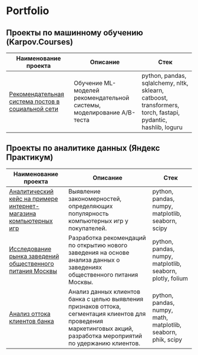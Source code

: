 # Portfolio

## Проекты по машинному обучению (Karpov.Courses)

| Наименование проекта | Описание | Стек |
|----------------------|----------|------|
| [Рекомендательная система постов в социальной сети](https://github.com/ilyaapa/map/tree/main/Recomendation%20System) | Обучение ML-моделей рекомендательной системы, моделирование A/B-теста | python, pandas, sqlalchemy, nltk, sklearn, catboost, transformers, torch, fastapi, pydantic, hashlib, loguru |



## Проекты по аналитике данных (Яндекс Практикум)

| Наименование проекта | Описание | Стек |
|----------------------|----------|------|
| [Аналитический кейс на примере интернет-магазина компьютерных игр](https://github.com/ilyaapa/portfolio/tree/main/Computer%20Game%20Online%20Store) | Выявление закономерностей, определяющих популярность компьютерных игр у покупателей. | python, pandas, numpy, matplotlib, seaborn, scipy |
| [Исследование рынка заведений общественного питания Москвы](https://github.com/ilyaapa/portfolio/tree/main/Catering%20Research) | Разработка рекомендаций по открытию нового заведения на основе анализа данных о заведениях общественного питания Москвы. | python, pandas, numpy, matplotlib, seaborn, plotly, folium |
| [Анализ оттока клиентов банка](https://github.com/ilyaapa/portfolio/tree/main/Customer%20Churn) | Анализ данных клиентов банка с целью выявления признаков оттока, сегментация клиентов для проведения маркетинговых акций, разработка мероприятий по удержанию клиентов. | python, pandas, numpy, math, matplotlib, seaborn, phik, scipy |



